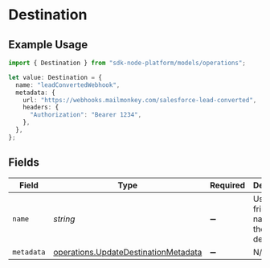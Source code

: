 # Destination

## Example Usage

```typescript
import { Destination } from "sdk-node-platform/models/operations";

let value: Destination = {
  name: "leadConvertedWebhook",
  metadata: {
    url: "https://webhooks.mailmonkey.com/salesforce-lead-converted",
    headers: {
      "Authorization": "Bearer 1234",
    },
  },
};
```

## Fields

| Field                                                                                        | Type                                                                                         | Required                                                                                     | Description                                                                                  | Example                                                                                      |
| -------------------------------------------------------------------------------------------- | -------------------------------------------------------------------------------------------- | -------------------------------------------------------------------------------------------- | -------------------------------------------------------------------------------------------- | -------------------------------------------------------------------------------------------- |
| `name`                                                                                       | *string*                                                                                     | :heavy_minus_sign:                                                                           | User-friendly name for the destination                                                       | leadConvertedWebhook                                                                         |
| `metadata`                                                                                   | [operations.UpdateDestinationMetadata](../../models/operations/updatedestinationmetadata.md) | :heavy_minus_sign:                                                                           | N/A                                                                                          |                                                                                              |
